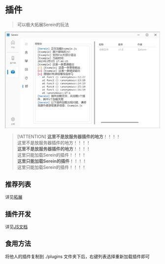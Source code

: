 
# 插件

>可以极大拓展Serein的玩法

![插件](../imgs/javacriptplugins.png)

>[!ATTENTION]
>**这里不是放服务器插件的地方**！！！！  
>这里不是放服务器插件的地方！！！！  
>**这里不是放服务器插件的地方**！！！！  
>这里只能加载Serein的插件！！！！  
>**这里只能加载Serein的插件**！！！！  
>这里只能加载Serein的插件！！！！

## 推荐列表

详见[拓展](Extension/#/ ':ignore')

## 插件开发

详见[JS文档](Function/JSDocs/README.md)

## 食用方法

将他人的插件复制到 ./plugins 文件夹下后，右键列表选择重新加载插件即可
